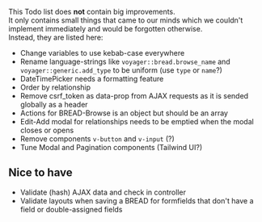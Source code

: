 This Todo list does **not** contain big improvements.  
It only contains small things that came to our minds which we couldn't implement immediately and would be forgotten otherwise.  
Instead, they are listed here:

- Change variables to use kebab-case everywhere
- Rename language-strings like `voyager::bread.browse_name` and `voyager::generic.add_type` to be uniform (use `type` or `name`?)
- DateTimePicker needs a formatting feature
- Order by relationship
- Remove csrf_token as data-prop from AJAX requests as it is sended globally as a header
- Actions for BREAD-Browse is an object but should be an array
- Edit-Add modal for relationships needs to be emptied when the modal closes or opens
- Remove components `v-button` and `v-input` (?)
- Tune Modal and Pagination components (Tailwind UI?)

## Nice to have
- Validate (hash) AJAX data and check in controller
- Validate layouts when saving a BREAD for formfields that don't have a field or double-assigned fields